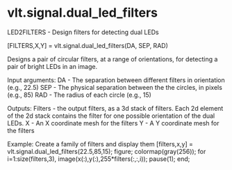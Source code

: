 # vlt.signal.dual_led_filters

  LED2FILTERS - Design filters for detecting dual LEDs
 
   [FILTERS,X,Y] = vlt.signal.dual_led_filters(DA, SEP, RAD)
 
   Designs a pair of circular filters, at a range of orientations, for detecting a pair of
   bright LEDs in an image.
 
   Input arguments: 
   DA - The separation between different filters in orientation (e.g., 22.5)
   SEP - The physical separation between the the circles, in pixels (e.g., 85)
   RAD - The radius of each circle (e.g., 15)
 
   Outputs:
   Filters - the output filters, as a 3d stack of filters. Each 2d element of the 2d
   stack contains the filter for one possible orientation of the dual LEDs.
   X - An X coordinate mesh for the filters
   Y - A Y coordinate mesh for the filters
   
   Example:  Create a family of filters and display them
    [filters,x,y] = vlt.signal.dual_led_filters(22.5,85,15);
    figure;
    colormap(gray(256));
    for i=1:size(filters,3),
        image(x(:),y(:),255*filters(:,:,i));
        pause(1);
    end;

